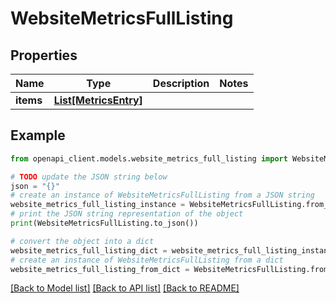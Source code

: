 # WebsiteMetricsFullListing


## Properties

Name | Type | Description | Notes
------------ | ------------- | ------------- | -------------
**items** | [**List[MetricsEntry]**](MetricsEntry.md) |  | 

## Example

```python
from openapi_client.models.website_metrics_full_listing import WebsiteMetricsFullListing

# TODO update the JSON string below
json = "{}"
# create an instance of WebsiteMetricsFullListing from a JSON string
website_metrics_full_listing_instance = WebsiteMetricsFullListing.from_json(json)
# print the JSON string representation of the object
print(WebsiteMetricsFullListing.to_json())

# convert the object into a dict
website_metrics_full_listing_dict = website_metrics_full_listing_instance.to_dict()
# create an instance of WebsiteMetricsFullListing from a dict
website_metrics_full_listing_from_dict = WebsiteMetricsFullListing.from_dict(website_metrics_full_listing_dict)
```
[[Back to Model list]](../README.md#documentation-for-models) [[Back to API list]](../README.md#documentation-for-api-endpoints) [[Back to README]](../README.md)


